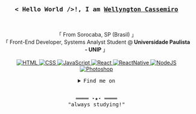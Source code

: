 

<!-- Intro  -->
<h3 align="center">
        <samp>< Hello World />!, I am
                <b><a target="_blank" href="#">Wellyngton Cassemiro</a></b>
        </samp>
</h3>
<br>
<p align="center">
        <!-- Organisation  -->
                「 From Sorocaba, SP (Brasil) 」
                <br>
                「 Front-End Developer, Systems Analyst Student @<b> Universidade Paulista - UNIP</b> 」
                <br>
                <br>
        </samp>
        <!-- Programming Languages -->
        <!-- HTML -->
        <a href="https://github.com/wellyngton2020?tab=repositories" target="_blank"><img alt="HTML"
                        src="https://img.shields.io/badge/-HTML-E34F26?style=flat&logo=HTML5&logoColor=white">
        </a>
        <!-- CSS  -->
        <a href="https://github.com/wellyngton2020?tab=repositories" target="_blank"><img alt="CSS"
                        src="https://img.shields.io/badge/-CSS-1572B6?style=flat&logo=CSS3&logoColor=white">
        </a>
        <!-- JavaScript -->
        <a href="https://github.com/wellyngton2020?tab=repositories" target="_blank"><img alt="JavaScript"
                        src="https://img.shields.io/badge/-JavaScript-F7DF1E?style=flat&logo=JavaScript&logoColor=black">
        </a>
        <!-- ReactJS -->
        <a href="https://github.com/wellyngton2020?tab=repositories" target="_blank"><img alt="React"
                        src="https://img.shields.io/badge/-React-3776AB?style=flat&logo=React&logoColor=white">
        </a>
        <!-- React Native -->
        <a href="https://github.com/wellyngton2020?tab=repositories" target="_blank"><img alt="ReactNative"
                        src="https://img.shields.io/badge/-ReactNative-0088CC?style=flat&logo=React&logoColor=white">
        </a>
        <!-- NodeJS -->
        <a href="https://github.com/wellyngton2020?tab=repositories" target="_blank"><img alt="NodeJS"
                        src="https://img.shields.io/badge/-Nodejs-339933?style=flat&logo=NODE.js&logoColor=white">
        </a>
        <!-- Adobe Photoshop -->
        <a href="https://github.com/wellyngton2020?tab=repositories" target="_blank"><img alt="Photoshop"
                        src="https://img.shields.io/badge/-AdobePhotoshop-0672CB?style=flat&logo=Adobe-Photoshop&logoColor=white">
        </a>
        
</p>
<!-- Details Section-->
<details align="center">
    <summary> <samp>Find me on</samp></summary>
    <p align="center">
        <br>
        <!-- Gmail -->
        <a href="mailto:wellyngtoncassemir9@gmail.com" target="_blank"><img alt="Gmail"
                src="https://img.shields.io/badge/-Gmail-EA4335?style=flat-square&logo=Gmail&logoColor=white">
        </a>
        <!-- Linkedin -->
        <a href="https://www.linkedin.com/in/wellyngton-cassemiro-78a9241ab/" target="_blank"><img alt="Linkedin"
                src="https://img.shields.io/badge/-Linkedin-0A66C2?style=flat-square&logo=Linkedin&logoColor=white">
        </a>
    </p>
</details>
<br>
<!-- Footer -->
<samp>
    <p align="center">
        ════ ⋆★⋆ ════
        <br>
        "always studying!"
    </p>
</samp>
